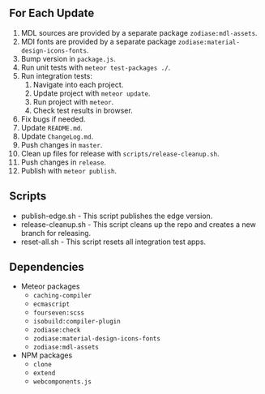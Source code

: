 ## For Each Update
1. MDL sources are provided by a separate package `zodiase:mdl-assets`.
4. MDI fonts are provided by a separate package `zodiase:material-design-icons-fonts`.
5. Bump version in `package.js`.
6. Run unit tests with `meteor test-packages ./`.
7. Run integration tests:
    1. Navigate into each project.
    2. Update project with `meteor update`.
    3. Run project with `meteor`.
    4. Check test results in browser.
8. Fix bugs if needed.
9. Update `README.md`.
10. Update `ChangeLog.md`.
11. Push changes in `master`.
12. Clean up files for release with `scripts/release-cleanup.sh`.
13. Push changes in `release`.
14. Publish with `meteor publish`.

## Scripts
- publish-edge.sh - This script publishes the edge version.
- release-cleanup.sh - This script cleans up the repo and creates a new branch for releasing.
- reset-all.sh - This script resets all integration test apps.

## Dependencies
- Meteor packages
    - `caching-compiler`
    - `ecmascript`
    - `fourseven:scss`
    - `isobuild:compiler-plugin`
    - `zodiase:check`
    - `zodiase:material-design-icons-fonts`
    - `zodiase:mdl-assets`
- NPM packages
    - `clone`
    - `extend`
    - `webcomponents.js`
